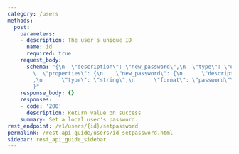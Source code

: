 ```yaml
---
category: /users
methods:
  post:
    parameters:
    - description: The user's unique ID
      name: id
      required: true
    request_body:
      schema: "{\n  \"description\": \"new_password\",\n  \"type\": \"object\",\n\
        \  \"properties\": {\n    \"new_password\": {\n      \"description\": \"new_password\"\
        ,\n      \"type\": \"string\",\n      \"format\": \"password\"\n    }\n  }\n\
        }"
    response_body: {}
    responses:
    - code: '200'
      description: Return value on success
    summary: Set a local user's password.
rest_endpoint: /v1/users/{id}/setpassword
permalink: /rest-api-guide/users/id_setpassword.html
sidebar: rest_api_guide_sidebar
---
```

